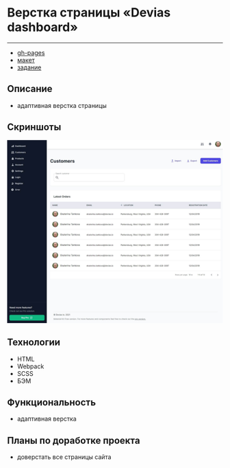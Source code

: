 # Верстка страницы «Devias dashboard»
***
- [gh-pages](https://nikolaymishaev.github.io/devias-dashboard/index.html)
- [макет](https://www.figma.com/file/p7TfDOlPSRfHBM5o2TpkrT/Devias-Dashboard-Design-Library-Kit)
- [задание](https://disk.yandex.ru/i/_-QwRm-Zf-qeZw)

## Описание
- адаптивная верстка страницы

## Скриншоты
![общий вид страницы](https://github.com/NikolayMishaev/devias-dashboard/raw/main/src/images/readme/01.jpg)

## Технологии
- HTML
- Webpack
- SCSS
- БЭМ

## Функциональность
- адаптивная верстка

## Планы по доработке проекта
- доверстать все страницы сайта
